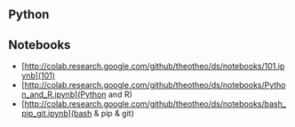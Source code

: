 ##  Python

## Notebooks

- [http://colab.research.google.com/github/theotheo/ds/notebooks/101.ipynb](101)
- [http://colab.research.google.com/github/theotheo/ds/notebooks/Python_and_R.ipynb](Python and R)
- [http://colab.research.google.com/github/theotheo/ds/notebooks/bash_pip_git.ipynb](bash & pip & git)
